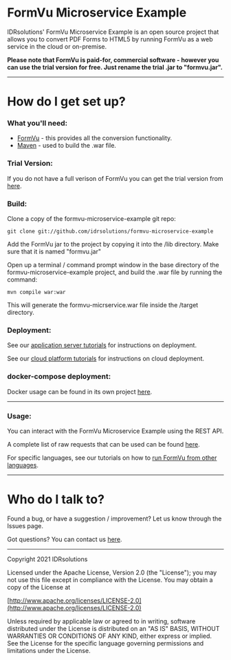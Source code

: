# FormVu Microservice Example #

IDRsolutions' FormVu Microservice Example is an open source project that allows you to convert PDF Forms to HTML5 by running FormVu as a web service in the cloud or on-premise. 

**Please note that FormVu is paid-for, commercial software - however you can use the trial version for free. Just rename the trial .jar to "formvu.jar".**

-----

# How do I get set up? #

### What you'll need: ###

* [FormVu](https://www.idrsolutions.com/formvu/download/) - this provides all the conversion functionality.
* [Maven](https://maven.apache.org/download.cgi) - used to build the .war file.

### Trial Version: ###

If you do not have a full verison of FormVu you can get the trial version from [here](https://www.idrsolutions.com/formvu/trial-download/).

### Build: ###

Clone a copy of the formvu-microservice-example git repo:

```
git clone git://github.com/idrsolutions/formvu-microservice-example
```

Add the FormVu jar to the project by copying it into the /lib directory. Make sure that it is named "formvu.jar"

Open up a terminal / command prompt window in the base directory of the formvu-microservice-example project, and build the .war file by running the command:
```
mvn compile war:war
```

This will generate the formvu-micrservice.war file inside the /target directory.

### Deployment: ###

See our [application server tutorials](https://docs.idrsolutions.com/formvu/app-server-deployment/) for instructions on deployment.

See our [cloud platform tutorials](https://docs.idrsolutions.com/formvu/docker-deployment/) for instructions on cloud deployment.

### docker-compose deployment: ###

Docker usage can be found in its own project [here](https://github.com/idrsolutions/formvu-docker).

-----

### Usage: ###

You can interact with the FormVu Microservice Example using the REST API.

A complete list of raw requests that can be used can be found [here](/API.md).

For specific languages, see our tutorials on how to [run FormVu from other languages](https://docs.idrsolutions.com/formvu/languages/).

-----

# Who do I talk to? #

Found a bug, or have a suggestion / improvement? Let us know through the Issues page.

Got questions? You can contact us [here](https://idrsolutions.atlassian.net/servicedesk/customer/portal/8).

-----

Copyright 2021 IDRsolutions

Licensed under the Apache License, Version 2.0 (the "License");
you may not use this file except in compliance with the License.
You may obtain a copy of the License at

[http://www.apache.org/licenses/LICENSE-2.0](http://www.apache.org/licenses/LICENSE-2.0)

Unless required by applicable law or agreed to in writing, software
distributed under the License is distributed on an "AS IS" BASIS,
WITHOUT WARRANTIES OR CONDITIONS OF ANY KIND, either express or implied.
See the License for the specific language governing permissions and
limitations under the License.
